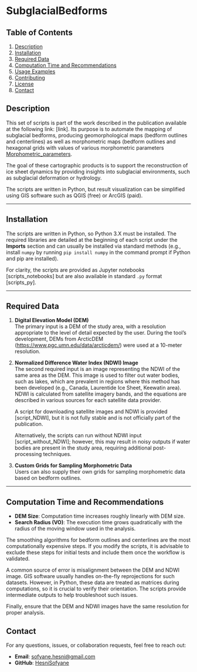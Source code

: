 # SubglacialBedforms  


## Table of Contents  
1. [Description](#description)  
2. [Installation](#installation)  
3. [Required Data](#required-data)  
4. [Computation Time and Recommendations](#computation-time-and-recommendations)  
5. [Usage Examples](#usage-examples)  
6. [Contributing](#contributing)  
7. [License](#license)  
8. [Contact](#contact)  





## Description  
This set of scripts is part of the work described in the publication available at the following link: [link]. Its purpose is to automate the mapping of subglacial bedforms, producing geomorphological maps (bedform outlines and centerlines) as well as morphometric maps (bedform outlines and hexagonal grids with values of various morphometric parameters [Morphometric_parameters](Morphometric_parameters.md).  

The goal of these cartographic products is to support the reconstruction of ice sheet dynamics by providing insights into subglacial environments, such as subglacial deformation or hydrology.

The scripts are written in Python, but result visualization can be simplified using GIS software such as QGIS (free) or ArcGIS (paid).  

---

## Installation  
The scripts are written in Python, so Python 3.X must be installed. The required libraries are detailed at the beginning of each script under the **Imports** section and can usually be installed via standard methods (e.g., install `numpy` by running `pip install numpy` in the command prompt if Python and pip are installed).  

For clarity, the scripts are provided as Jupyter notebooks [scripts_notebooks] but are also available in standard `.py` format [scripts_py].  

---

## Required Data  

1. **Digital Elevation Model (DEM)**  
   The primary input is a DEM of the study area, with a resolution appropriate to the level of detail expected by the user. During the tool’s development, DEMs from ArcticDEM (https://www.pgc.umn.edu/data/arcticdem/) were used at a 10-meter resolution.  

2. **Normalized Difference Water Index (NDWI) Image**  
   The second required input is an image representing the NDWI of the same area as the DEM. This image is used to filter out water bodies, such as lakes, which are prevalent in regions where this method has been developed (e.g., Canada, Laurentide Ice Sheet, Keewatin area). NDWI is calculated from satellite imagery bands, and the equations are described in various sources for each satellite data provider.  

   A script for downloading satellite images and NDWI is provided [script_NDWI], but it is not fully stable and is not officially part of the publication.  

   Alternatively, the scripts can run without NDWI input [script_without_NDWI]; however, this may result in noisy outputs if water bodies are present in the study area, requiring additional post-processing techniques.  

3. **Custom Grids for Sampling Morphometric Data**  
   Users can also supply their own grids for sampling morphometric data based on bedform outlines.  

---

## Computation Time and Recommendations  
- **DEM Size**: Computation time increases roughly linearly with DEM size.  
- **Search Radius (VO)**: The execution time grows quadratically with the radius of the moving window used in the analysis.  

The smoothing algorithms for bedform outlines and centerlines are the most computationally expensive steps. If you modify the scripts, it is advisable to exclude these steps for initial tests and include them once the workflow is validated.  

A common source of error is misalignment between the DEM and NDWI image. GIS software usually handles on-the-fly reprojections for such datasets. However, in Python, these data are treated as matrices during computations, so it is crucial to verify their orientation. The scripts provide intermediate outputs to help troubleshoot such issues.  

Finally, ensure that the DEM and NDWI images have the same resolution for proper analysis.




## Contact  
For any questions, issues, or collaboration requests, feel free to reach out:  
- **Email**: sofyane.hesni@gmail.com 
- **GitHub**: [HesniSofyane](https://github.com/HesniSofyane)  
